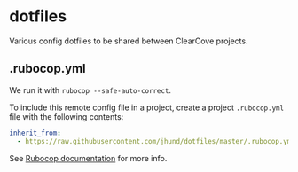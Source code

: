 # dotfiles

Various config dotfiles to be shared between ClearCove projects.

## .rubocop.yml

We run it with `rubocop --safe-auto-correct`.

To include this remote config file in a project, create a project `.rubocop.yml` file with the following contents:

```yml
inherit_from:
  - https://raw.githubusercontent.com/jhund/dotfiles/master/.rubocop.yml
```

See [Rubocop documentation](https://docs.rubocop.org/en/latest/configuration/#inheriting-configuration-from-a-remote-url) for more info.
